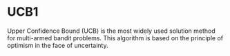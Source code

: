 # UCB1
Upper Confidence Bound (UCB) is the most widely used solution method for multi-armed bandit problems. This algorithm is based on the principle of optimism in the face of uncertainty.
